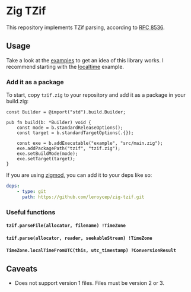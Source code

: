 # Zig TZif

This repository implements TZif parsing, according to [RFC 8536][].

[rfc 8536]: https://tools.ietf.org/html/rfc8536

## Usage

Take a look at the [examples][] to get an idea of this library works. I
recommend starting with the [localtime][] example.

[examples]: ./examples/
[localtime]: ./examples/localtime.zig

### Add it as a package

To start, copy `tzif.zig` to your repository and add it as a package in your
build.zig:

```zig
const Builder = @import("std").build.Builder;

pub fn build(b: *Builder) void {
    const mode = b.standardReleaseOptions();
    const target = b.standardTargetOptions(.{});

    const exe = b.addExecutable("example", "src/main.zig");
    exe.addPackagePath("tzif", "tzif.zig");
    exe.setBuildMode(mode);
    exe.setTarget(target);
}
```

If you are using [zigmod][], you can add it to your deps like so:

```yaml
deps:
    - type: git
      path: https://github.com/leroycep/zig-tzif.git
```

[zigmod]: https://github.com/nektro/zigmod

### Useful functions

#### `tzif.parseFile(allocator, filename) !TimeZone`

#### `tzif.parse(allocator, reader, seekableStream) !TimeZone`

#### `TimeZone.localTimeFromUTC(this, utc_timestamp) ?ConversionResult`

## Caveats

-   Does not support version 1 files. Files must be version 2 or 3.
